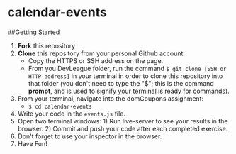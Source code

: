 # calendar-events

##Getting Started
1. **Fork** this repository
2. **Clone** this repository from your personal Github account:
    - Copy the HTTPS or SSH address on the page.
    - From you DevLeague folder, run the command `$ git clone [SSH or HTTP address]` in your terminal in order to clone this repository into that folder 
      (you don't need to type the "$"; this is the command __prompt__, and is used to signify your terminal is ready for commands).
3. From your terminal, navigate into the domCoupons assignment:
    - `$ cd calendar-events`
4. Write your code in the `events.js` file.
5. Open two terminal windows:
        1) Run live-server to see your results in the browser.
        2) Commit and push your code after each completed exercise.
6. Don't forget to use your inspector in the browser.
7. Have Fun!
